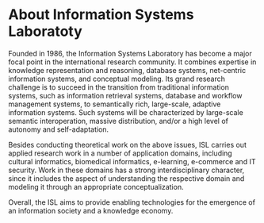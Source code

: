 # About Information Systems Laboratoty 

Founded in 1986, the Information Systems Laboratory has become a major focal point in the international research community. It combines expertise in knowledge representation and reasoning, database systems, net-centric information systems, and conceptual modeling. Its grand research challenge is to succeed in the transition from traditional information systems, such as information retrieval systems, database and workflow management systems, to semantically rich, large-scale, adaptive information systems. Such systems will be characterized by large-scale semantic interoperation, massive distribution, and/or a high level of autonomy and self-adaptation.

Besides conducting theoretical work on the above issues, ISL carries out applied research work in a number of application domains, including cultural informatics, biomedical informatics, e-learning, e-commerce and IT security. Work in these domains has a strong interdisciplinary character, since it includes the aspect of understanding the respective domain and modeling it through an appropriate conceptualization.

Overall, the ISL aims to provide enabling technologies for the emergence of an information society and a knowledge economy.
